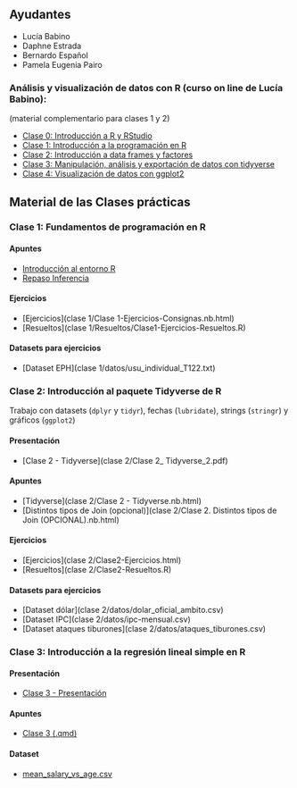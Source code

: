 ## Ayudantes

- Lucía Babino
- Daphne Estrada
- Bernardo Español
- Pamela Eugenia Pairo

### Análisis y visualización de datos con R (curso on line de Lucía Babino): 
(material complementario para clases 1 y 2)
- [Clase 0: Introducción a R y RStudio](https://www.youtube.com/watch?v=CwMMtc9T6bA&list=PLYqQ3ecJzraGAcMR3V7hXddbrabB4q0i0)
- [Clase 1: Introducción a la programación en R](https://www.youtube.com/watch?v=ZFRdEmVe0JY&list=PLYqQ3ecJzraHY7nx2eraUPkMs2DYQLgtK)
- [Clase 2: Introducción a data frames y factores](https://www.youtube.com/watch?v=dYwPFQW3h1o&list=PLYqQ3ecJzraESiG-YcQ0FUZi26dHBSnzx)
- [Clase 3: Manipulación, análisis y exportación de datos con tidyverse](https://www.youtube.com/watch?v=OTttYM-oaGA&list=PLYqQ3ecJzraETao-jyb4VMO-5bhhPoX4G)
- [Clase 4: Visualización de datos con ggplot2](https://www.youtube.com/watch?v=qVSQ1HmvS4M&list=PLYqQ3ecJzraFraZdrOi05kx76aH7Cbz5H)

## Material de las Clases prácticas

### Clase 1: Fundamentos de programación en R

#### Apuntes

- [Introducción al entorno R](https://eea-uba.github.io/EEA-2025/clase%201/repaso_r.html)
- [Repaso Inferencia](https://github.com/eea-uba/EEA-2025/blob/main/clase%201/repaso.pdf)
  
#### Ejercicios

- [Ejercicios](clase 1/Clase 1-Ejercicios-Consignas.nb.html)
- [Resueltos](clase 1/Resueltos/Clase1-Ejercicios-Resueltos.R)

#### Datasets para ejercicios
- [Dataset EPH](clase 1/datos/usu_individual_T122.txt)

### Clase 2: Introducción al paquete Tidyverse de R

Trabajo con datasets (`dplyr` y  `tidyr`), fechas (`lubridate`), strings (`stringr`) y gráficos (`ggplot2`)

#### Presentación

- [Clase 2 - Tidyverse](clase 2/Clase 2_ Tidyverse_2.pdf)

#### Apuntes

- [Tidyverse](clase 2/Clase 2 - Tidyverse.nb.html)
- [Distintos tipos de Join (opcional)](clase 2/Clase 2. Distintos tipos de Join (OPCIONAL).nb.html)

#### Ejercicios

- [Ejercicios](clase 2/Clase2-Ejercicios.html)
- [Resueltos](clase 2/Clase2-Resueltos.R)

#### Datasets para ejercicios

- [Dataset dólar](clase 2/datos/dolar_oficial_ambito.csv)
- [Dataset IPC](clase 2/datos/ipc-mensual.csv)
- [Dataset ataques tiburones](clase 2/datos/ataques_tiburones.csv)

  


### Clase 3: Introducción a la regresión lineal simple en R

#### Presentación

- [Clase 3 - Presentación](<clase 3/clase 3 pres.pdf>)

#### Apuntes

- [Clase 3 (.qmd)](<clase 3/clase 3.qmd>)

#### Dataset

- [mean_salary_vs_age.csv](<clase 4/mean_salary_vs_age.csv>)
